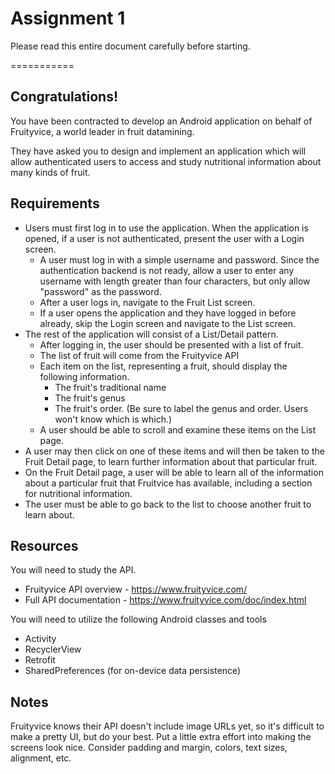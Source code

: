 # Assignment 1

Please read this entire document carefully before starting.

===========

## Congratulations!

You have been contracted to develop an Android application on behalf of Fruityvice, a world leader in fruit datamining.

They have asked you to design and implement an application which will allow authenticated users to access and study nutritional information
about many kinds of fruit.

## Requirements

* Users must first log in to use the application. When the application is opened, if a user is not authenticated, present the user with a Login
  screen.
    * A user must log in with a simple username and password. Since the authentication backend is not ready, allow a user to enter any username
      with length greater than four characters, but only allow "password" as the password.
    * After a user logs in, navigate to the Fruit List screen.
    * If a user opens the application and they have logged in before already, skip the Login screen and navigate to the List screen.
* The rest of the application will consist of a List/Detail pattern.
    * After logging in, the user should be presented with a list of fruit.
    * The list of fruit will come from the Fruityvice API
    * Each item on the list, representing a fruit, should display the following information.
        * The fruit's traditional name
        * The fruit's genus
        * The fruit's order. (Be sure to label the genus and order. Users won't know which is which.)
    * A user should be able to scroll and examine these items on the List page.
* A user may then click on one of these items and will then be taken to the Fruit Detail page, to learn further information about that
  particular fruit.
* On the Fruit Detail page, a user will be able to learn all of the information about a particular fruit that Fruitvice has available, including
  a section for nutritional information.
* The user must be able to go back to the list to choose another fruit to learn about.

## Resources

You will need to study the API.

* Fruityvice API overview - https://www.fruityvice.com/
* Full API documentation -  https://www.fruityvice.com/doc/index.html

You will need to utilize the following Android classes and tools

* Activity
* RecyclerView
* Retrofit
* SharedPreferences (for on-device data persistence)

## Notes

Fruityvice knows their API doesn't include image URLs yet, so it's difficult to make a pretty UI, but do your best. Put a little extra effort
into making the screens look nice. Consider padding and margin, colors, text sizes, alignment, etc.